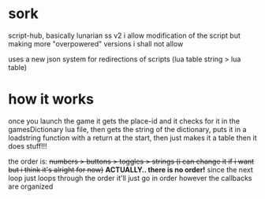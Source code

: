 # sork
script-hub, basically lunarian ss v2
i allow modification of the script but making more "overpowered" versions i shall not allow

uses a new json system for redirections of scripts
(lua table string > lua table)

# how it works
once you launch the game it gets the place-id and it checks for it in the gamesDictionary lua file, then gets the string of the dictionary, puts it in a loadstring 
function with a return at the start, then just makes it a table then it does stuff!!!

the order is:
~~numbers > buttons > toggles > strings (i can change it if i want but i think it's alright for now)~~
**ACTUALLY.. there is no order!** since the next loop just loops through the order it'll just go in order however the callbacks are organized
